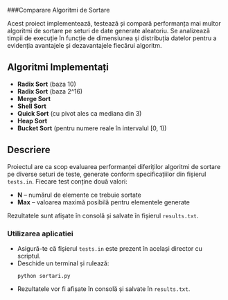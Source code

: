 ###Comparare Algoritmi de Sortare

Acest proiect implementează, testează și compară performanța mai multor algoritmi de sortare pe seturi de date generate aleatoriu. Se analizează timpii de execuție în funcție de dimensiunea și distribuția datelor pentru a evidenția avantajele și dezavantajele fiecărui algoritm.

## Algoritmi Implementați

- **Radix Sort** (baza 10)
- **Radix Sort** (baza 2^16)
- **Merge Sort**
- **Shell Sort**
- **Quick Sort** (cu pivot ales ca mediana din 3)
- **Heap Sort**
- **Bucket Sort** (pentru numere reale în intervalul [0, 1))

## Descriere

Proiectul are ca scop evaluarea performanței diferiților algoritmi de sortare pe diverse seturi de teste, generate conform specificațiilor din fișierul `tests.in`. Fiecare test conține două valori: 
- **N** – numărul de elemente ce trebuie sortate
- **Max** – valoarea maximă posibilă pentru elementele generate

Rezultatele sunt afișate în consolă și salvate în fișierul `results.txt`.


### Utilizarea aplicatiei

- Asigură-te că fișierul `tests.in` este prezent în același director cu scriptul.
- Deschide un terminal și rulează:
     ```
     python sortari.py
     ```
- Rezultatele vor fi afișate în consolă și salvate în `results.txt`.

